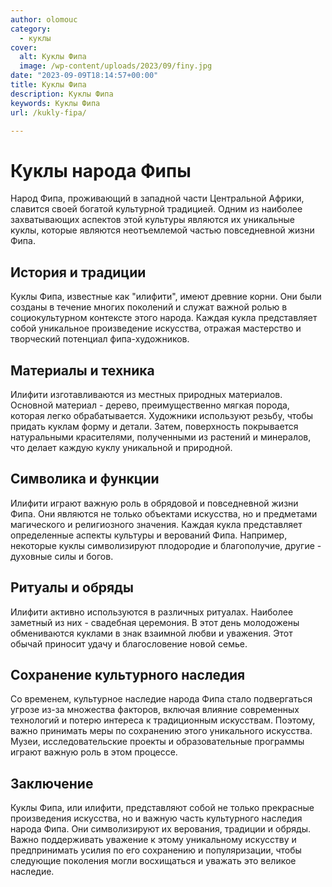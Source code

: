 ```yaml
---
author: olomouc
category:
  - куклы
cover:
  alt: Куклы Фипа
  image: /wp-content/uploads/2023/09/finy.jpg
date: "2023-09-09T18:14:57+00:00"
title: Куклы Фипа
description: Куклы Фипа
keywords: Куклы Фипа
url: /kukly-fipa/

---
```

# Куклы народа Фипы

Народ Фипа, проживающий в западной части Центральной Африки, славится своей богатой культурной традицией. Одним из наиболее захватывающих аспектов этой культуры являются их уникальные куклы, которые являются неотъемлемой частью повседневной жизни Фипа.

## История и традиции

Куклы Фипа, известные как "илифити", имеют древние корни. Они были созданы в течение многих поколений и служат важной ролью в социокультурном контексте этого народа. Каждая кукла представляет собой уникальное произведение искусства, отражая мастерство и творческий потенциал фипа-художников.

## Материалы и техника

Илифити изготавливаются из местных природных материалов. Основной материал \- дерево, преимущественно мягкая порода, которая легко обрабатывается. Художники используют резьбу, чтобы придать куклам форму и детали. Затем, поверхность покрывается натуральными красителями, полученными из растений и минералов, что делает каждую куклу уникальной и природной.

## Символика и функции

Илифити играют важную роль в обрядовой и повседневной жизни Фипа. Они являются не только объектами искусства, но и предметами магического и религиозного значения. Каждая кукла представляет определенные аспекты культуры и верований Фипа. Например, некоторые куклы символизируют плодородие и благополучие, другие \- духовные силы и богов.

## Ритуалы и обряды

Илифити активно используются в различных ритуалах. Наиболее заметный из них \- свадебная церемония. В этот день молодожены обмениваются куклами в знак взаимной любви и уважения. Этот обычай приносит удачу и благословение новой семье.

## Сохранение культурного наследия

Со временем, культурное наследие народа Фипа стало подвергаться угрозе из-за множества факторов, включая влияние современных технологий и потерю интереса к традиционным искусствам. Поэтому, важно принимать меры по сохранению этого уникального искусства. Музеи, исследовательские проекты и образовательные программы играют важную роль в этом процессе.

## Заключение

Куклы Фипа, или илифити, представляют собой не только прекрасные произведения искусства, но и важную часть культурного наследия народа Фипа. Они символизируют их верования, традиции и обряды. Важно поддерживать уважение к этому уникальному искусству и предпринимать усилия по его сохранению и популяризации, чтобы следующие поколения могли восхищаться и уважать это великое наследие.
